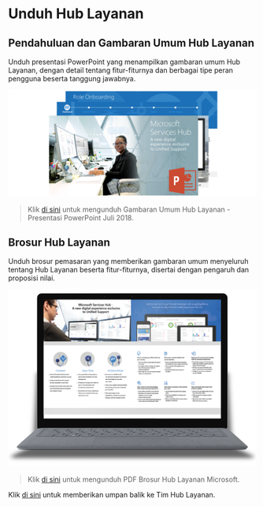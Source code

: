 # <a name="services-hub-downloads"></a>Unduh Hub Layanan

## <a name="services-hub-introduction-and-overview"></a>Pendahuluan dan Gambaran Umum Hub Layanan

Unduh presentasi PowerPoint yang menampilkan gambaran umum Hub Layanan, dengan detail tentang fitur-fiturnya dan berbagai tipe peran pengguna beserta tanggung jawabnya.

![Unduh PPTX Hub Layanan](downloads-deck2.png)
> Klik <a href="assets-deck.pptx" download>di sini</a> untuk mengunduh Gambaran Umum Hub Layanan - Presentasi PowerPoint Juli 2018.


## <a name="services-hub-brochure"></a>Brosur Hub Layanan

Unduh brosur pemasaran yang memberikan gambaran umum menyeluruh tentang Hub Layanan beserta fitur-fiturnya, disertai dengan pengaruh dan proposisi nilai.

![Unduh PDF Hub Layanan](downloads-brochure.png)

> Klik <a href="assets-brochure.pdf" download>di sini</a> untuk mengunduh PDF Brosur Hub Layanan Microsoft.




Klik <a href="https://serviceshub.uservoice.com/forums/382518-services-hub-ideas" target="_blank">di sini</a> untuk memberikan umpan balik ke Tim Hub Layanan.